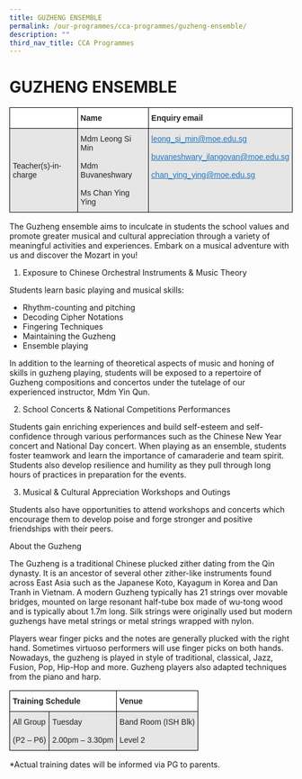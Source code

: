```yaml
---
title: GUZHENG ENSEMBLE
permalink: /our-programmes/cca-programmes/guzheng-ensemble/
description: ""
third_nav_title: CCA Programmes
---
```

# **GUZHENG ENSEMBLE**

<table style="border-collapse:collapse;border-spacing:0" class="tg"><thead><tr><th style="background-color:#FFF;border-color:#000000;border-style:solid;border-width:1px;color:#222;font-family:Arial, sans-serif;font-size:14px;font-weight:bold;overflow:hidden;padding:10px 5px;text-align:left;vertical-align:top;word-break:normal"></th><th style="background-color:#FFF;border-color:#000000;border-style:solid;border-width:1px;color:#222;font-family:Arial, sans-serif;font-size:14px;font-weight:bold;overflow:hidden;padding:10px 5px;text-align:left;vertical-align:top;word-break:normal"><span style="font-weight:bold">Name</span></th><th style="background-color:#FFF;border-color:black;border-style:solid;border-width:1px;color:#222;font-family:Arial, sans-serif;font-size:14px;font-weight:bold;overflow:hidden;padding:10px 5px;text-align:left;vertical-align:top;word-break:normal"><span style="font-weight:bold">Enquiry email</span></th></tr></thead><tbody><tr><td style="background-color:#E6E6E6;border-color:#000000;border-style:solid;border-width:1px;color:#222;font-family:Arial, sans-serif;font-size:14px;overflow:hidden;padding:10px 5px;text-align:left;vertical-align:middle;word-break:normal">Teacher(s)-in-charge</td><td style="background-color:#E6E6E6;border-color:#000000;border-style:solid;border-width:1px;color:#222;font-family:Arial, sans-serif;font-size:14px;overflow:hidden;padding:10px 5px;text-align:left;vertical-align:middle;word-break:normal">Mdm Leong Si Min<br><br>Mdm Buvaneshwary<br><br>Ms Chan Ying Ying</td><td style="background-color:#E6E6E6;border-color:black;border-style:solid;border-width:1px;color:#1E73BE;font-family:Arial, sans-serif;font-size:14px;overflow:hidden;padding:10px 5px;text-align:left;text-decoration:underline;vertical-align:top;word-break:normal"><a href="mailto:leong_si_min@moe.edu.sg" target="_blank" rel="noopener noreferrer"><span style="text-decoration:underline;color:#1E73BE;background-color:transparent">leong_si_min@moe.edu.sg</span></a><br><br><a href="mailto:buvaneshwary_ilangovan@moe.edu.sg" target="_blank" rel="noopener noreferrer"><span style="text-decoration:underline;color:#1E73BE;background-color:transparent">buvaneshwary_ilangovan@moe.edu.sg</span></a><br><br><a href="mailto:chan_ying_ying@moe.edu.sg" target="_blank" rel="noopener noreferrer"><span style="text-decoration:underline;color:#1E73BE;background-color:transparent">chan_ying_ying@moe.edu.sg</span></a></td></tr></tbody></table>


The Guzheng ensemble aims to inculcate in students the school values and promote greater musical and cultural appreciation through a variety of meaningful activities and experiences. Embark on a musical adventure with us and discover the Mozart in you!

1.  Exposure to Chinese Orchestral Instruments & Music Theory

Students learn basic playing and musical skills:

*   Rhythm-counting and pitching
*   Decoding Cipher Notations
*   Fingering Techniques
*   Maintaining the Guzheng
*   Ensemble playing

In addition to the learning of theoretical aspects of music and honing of skills in guzheng playing, students will be exposed to a repertoire of Guzheng compositions and concertos under the tutelage of our experienced instructor, Mdm Yin Qun.

2.  School Concerts & National Competitions Performances

Students gain enriching experiences and build self-esteem and self-confidence through various performances such as the Chinese New Year concert and National Day concert. When playing as an ensemble, students foster teamwork and learn the importance of camaraderie and team spirit. Students also develop resilience and humility as they pull through long hours of practices in preparation for the events.

3.  Musical & Cultural Appreciation Workshops and Outings

Students also have opportunities to attend workshops and concerts which encourage them to develop poise and forge stronger and positive friendships with their peers.

About the Guzheng

The Guzheng is a traditional Chinese plucked zither dating from the Qin dynasty. It is an ancestor of several other zither-like instruments found across East Asia such as the Japanese Koto, Kayagum in Korea and Dan Tranh in Vietnam. A modern Guzheng typically has 21 strings over movable bridges, mounted on large resonant half-tube box made of wu-tong wood and is typically about 1.7m long. Silk strings were originally used but modern guzhengs have metal strings or metal strings wrapped with nylon.

Players wear finger picks and the notes are generally plucked with the right hand. Sometimes virtuoso performers will use finger picks on both hands. Nowadays, the guzheng is played in style of traditional, classical, Jazz, Fusion, Pop, Hip-Hop and more. Guzheng players also adapted techniques from the piano and harp.

<table style="border-collapse:collapse;border-spacing:0" class="tg"><thead><tr><th style="background-color:#FFF;border-color:#000000;border-style:solid;border-width:1px;color:#222;font-family:Arial, sans-serif;font-size:14px;font-weight:bold;overflow:hidden;padding:10px 5px;text-align:left;vertical-align:top;word-break:normal" colspan="2"><span style="font-weight:bold">Training Schedule</span></th><th style="background-color:#FFF;border-color:black;border-style:solid;border-width:1px;color:#222;font-family:Arial, sans-serif;font-size:14px;font-weight:bold;overflow:hidden;padding:10px 5px;text-align:left;vertical-align:top;word-break:normal"><span style="font-weight:bold">Venue</span></th></tr></thead><tbody><tr><td style="background-color:#E6E6E6;border-color:#000000;border-style:solid;border-width:1px;color:#222;font-family:Arial, sans-serif;font-size:14px;overflow:hidden;padding:10px 5px;text-align:left;vertical-align:middle;word-break:normal">All  Group<br><br>(P2 – P6)</td><td style="background-color:#E6E6E6;border-color:#000000;border-style:solid;border-width:1px;color:#222;font-family:Arial, sans-serif;font-size:14px;overflow:hidden;padding:10px 5px;text-align:left;vertical-align:middle;word-break:normal">Tuesday<br><br>2.00pm – 3.30pm</td><td style="background-color:#E6E6E6;border-color:black;border-style:solid;border-width:1px;color:#222;font-family:Arial, sans-serif;font-size:14px;overflow:hidden;padding:10px 5px;text-align:left;vertical-align:middle;word-break:normal">Band Room (ISH Blk)<br><br>Level 2</td></tr></tbody></table>

\*Actual training dates will be informed via PG to parents.